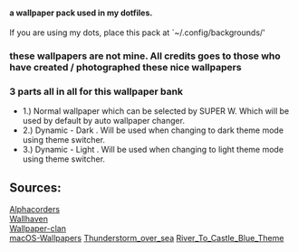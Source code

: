 #### a wallpaper pack used in my dotfiles.
If you are using my dots, place this pack at `~/.config/backgrounds/'


### these wallpapers are not mine. All credits goes to those who have created / photographed these nice wallpapers 


### 3 parts all in all for this wallpaper bank
- 1.) Normal wallpaper which can be selected by SUPER W. Which will be used by default by auto wallpaper changer.
- 2.) Dynamic - Dark . Will be used when changing to dark theme mode using theme switcher.
- 3.) Dynamic - Light . Will be used when changing to light theme mode using theme switcher. 


## Sources:
[Alphacorders](https://alphacoders.com) <br>
[Wallhaven](https://wallhaven.cc/) <br>
[Wallpaper-clan](https://wallpapers-clan.com/) <br>
[macOS-Wallpapers](https://github.com/foxt/macOS-Wallpapers)
[Thunderstorm_over_sea](https://www.reddit.com/r/wallpaper/comments/12igxcf/thunderstorm_over_sea_3_images_1920_x_1080/)
[River_To_Castle_Blue_Theme](https://www.pexels.com/photo/blue-sea-under-blue-sky-4245826/)